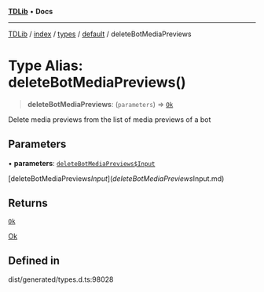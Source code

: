 [**TDLib**](../../../../../../README.md) • **Docs**

***

[TDLib](../../../../../../modules.md) / [index](../../../../../README.md) / [types](../../../README.md) / [default](../README.md) / deleteBotMediaPreviews

# Type Alias: deleteBotMediaPreviews()

> **deleteBotMediaPreviews**: (`parameters`) => [`Ok`](Ok-1.md)

Delete media previews from the list of media previews of a bot

## Parameters

• **parameters**: [`deleteBotMediaPreviews$Input`](deleteBotMediaPreviews$Input.md)

[deleteBotMediaPreviews$Input](deleteBotMediaPreviews$Input.md)

## Returns

[`Ok`](Ok-1.md)

[Ok](Ok-1.md)

## Defined in

dist/generated/types.d.ts:98028
